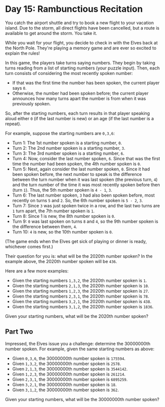 # Day 15: Rambunctious Recitation

You catch the airport shuttle and try to book a new flight to your
vacation island. Due to the storm, all direct flights have been
cancelled, but a route is available to get around the storm. You
take it.

While you wait for your flight, you decide to check in with the
Elves back at the North Pole. They're playing a memory game and are
ever so excited to explain the rules!

In this game, the players take turns saying numbers. They begin by
taking turns reading from a list of starting numbers (your puzzle
input). Then, each turn consists of considering the most recently
spoken number:

* If that was the first time the number has been spoken, the current
  player says `0`.
* Otherwise, the number had been spoken before; the current player
  announces how many turns apart the number is from when it was
  previously spoken.

So, after the starting numbers, each turn results in that player
speaking aloud either `0` (if the last number is new) or an age (if
the last number is a repeat).

For example, suppose the starting numbers are `0,3,6`:

* Turn 1: The 1st number spoken is a starting number, `0`.
* Turn 2: The 2nd number spoken is a starting number, `3`.
* Turn 3: The 3rd number spoken is a starting number, `6`.
* Turn 4: Now, consider the last number spoken, `6`. Since that was the
    first time the number had been spoken, the 4th number spoken is `0`.
* Turn 5: Next, again consider the last number spoken, `0`. Since it had
    been spoken before, the next number to speak is the difference between
    the turn number when it was last spoken (the previous turn, `4`) and
    the turn number of the time it was most recently spoken before then
    (turn `1`). Thus, the 5th number spoken is `4 - 1`, `3`.
* Turn 6: The last number spoken, `3` had also been spoken before, most
    recently on turns `5` and `2`. So, the 6th number spoken is `5 - 2`, `3`.
* Turn 7: Since `3` was just spoken twice in a row, and the last two turns
    are `1` turn apart, the 7th number spoken is `1`.
* Turn 8: Since 1 is new, the 8th number spoken is `0`.
* Turn 9: `0` was last spoken on turns `8` and `4`, so the 9th number
    spoken is the difference between them, `4`.
* Turn 10: `4` is new, so the 10th number spoken is `0`.

(The game ends when the Elves get sick of playing or dinner is
ready, whichever comes first.)

Their question for you is: what will be the 2020th number spoken?
In the example above, the 2020th number spoken will be `436`.

Here are a few more examples:

* Given the starting numbers `1,3,2`, the 2020th number spoken is `1`.
* Given the starting numbers `2,1,3`, the 2020th number spoken is `10`.
* Given the starting numbers `1,2,3`, the 2020th number spoken is `27`.
* Given the starting numbers `2,3,1`, the 2020th number spoken is `78`.
* Given the starting numbers `3,2,1`, the 2020th number spoken is `438`.
* Given the starting numbers `3,1,2`, the 2020th number spoken is `1836`.

Given your starting numbers, what will be the 2020th number spoken?

## Part Two

Impressed, the Elves issue you a challenge: determine the 30000000th
number spoken. For example, given the same starting numbers as
above:

* Given `0,3,6`, the 30000000th number spoken is `175594`.
* Given `1,3,2`, the 30000000th number spoken is `2578`.
* Given `2,1,3`, the 30000000th number spoken is `3544142`.
* Given `1,2,3`, the 30000000th number spoken is `261214`.
* Given `2,3,1`, the 30000000th number spoken is `6895259`.
* Given `3,2,1`, the 30000000th number spoken is `18`.
* Given `3,1,2`, the 30000000th number spoken is `362`.

Given your starting numbers, what will be the 30000000th number spoken?

